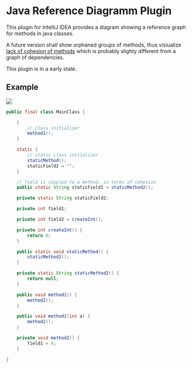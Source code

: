 # Java Reference Diagramm Plugin

This plugin for IntelliJ IDEA provides a diagram showing a reference graph for methods in java classes.

A future version shall show orphaned groups of methods, thus visiualize [lack of cohesion of methods](http://sonar-jenkins.blogspot.ch/2012/12/what-is-lcom4.html) 
which is probably slighty different from a graph of dependencies.

This plugin is in a early state.

## Example

![](https://raw.githubusercontent.com/stefku/intellij-reference-diagram/master/test/ExampleDiagram_ch.docksnet.app.MainClass.png)

```java
public final class MainClass {

    {
        // class initializer
        method1();
    }

    static {
        // static class initializer
        staticMethod();
        staticField2 = "";
    }

    // field is coupled to a method, in terms of cohesion
    public static String staticField1 = staticMethod2();

    private static String staticField2;

    private int field1;

    private int field2 = createInt();

    private int createInt() {
        return 0;
    }

    public static void staticMethod() {
        staticMethod2();
    }

    private static String staticMethod2() {
        return null;
    }

    public void method1() {
        method2();
    }

    public void method1(int a) {
        method2();
    }

    private void method2() {
        field1 = 4;
    }

}
```